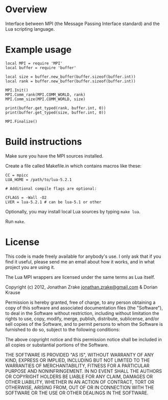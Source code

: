 
# Overview

Interface between MPI (the Message Passing Interface standard) and the Lua
scripting language.


# Example usage

    local MPI = require 'MPI'
    local buffer = require 'buffer'

    local size = buffer.new_buffer(buffer.sizeof(buffer.int))
    local rank = buffer.new_buffer(buffer.sizeof(buffer.int))

    MPI.Init()
    MPI.Comm_rank(MPI.COMM_WORLD, rank)
    MPI.Comm_size(MPI.COMM_WORLD, size)
   
    print(buffer.get_typed(rank, buffer.int, 0))
    print(buffer.get_typed(size, buffer.int, 0))
   
    MPI.Finalize()


# Build instructions

Make sure you have the MPI sources installed.


Create a file called Makefile.in which contains macros like these:

    CC = mpicc
    LUA_HOME = /path/to/lua-5.2.1

    # Additional compile flags are optional:

    CFLAGS = -Wall -O2
    LVER = lua-5.2.1 # can be lua-5.1 or other


Optionally, you may install local Lua sources by typing `make lua`.


Run `make`.



# License

This code is made freely available for anybody's use. I only ask that if you
find it useful, please send me an email about how it works, and in what project
you are using it.


The Lua MPI wrappers are licensed under the same terms as Lua itself.

Copyright (c) 2012, Jonathan Zrake <jonathan.zrake@gmail.com> & Dorian Krause

Permission is hereby granted, free of charge, to any person obtaining a copy of
this software and associated documentation files (the "Software"), to deal in
the Software without restriction, including without limitation the rights to
use, copy, modify, merge, publish, distribute, sublicense, and/or sell copies of
the Software, and to permit persons to whom the Software is furnished to do so,
subject to the following conditions:

The above copyright notice and this permission notice shall be included in all
copies or substantial portions of the Software.

THE SOFTWARE IS PROVIDED "AS IS", WITHOUT WARRANTY OF ANY KIND, EXPRESS OR
IMPLIED, INCLUDING BUT NOT LIMITED TO THE WARRANTIES OF MERCHANTABILITY, FITNESS
FOR A PARTICULAR PURPOSE AND NONINFRINGEMENT. IN NO EVENT SHALL THE AUTHORS OR
COPYRIGHT HOLDERS BE LIABLE FOR ANY CLAIM, DAMAGES OR OTHER LIABILITY, WHETHER
IN AN ACTION OF CONTRACT, TORT OR OTHERWISE, ARISING FROM, OUT OF OR IN
CONNECTION WITH THE SOFTWARE OR THE USE OR OTHER DEALINGS IN THE SOFTWARE.
